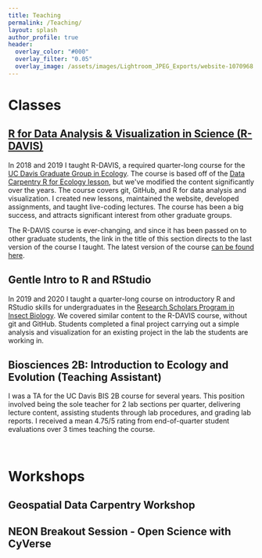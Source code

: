 ```yaml
---
title: Teaching
permalink: /Teaching/
layout: splash
author_profile: true
header:
  overlay_color: "#000"
  overlay_filter: "0.05"
  overlay_image: /assets/images/Lightroom_JPEG_Exports/website-1070968.jpg
---
```


# Classes

## [R for Data Analysis & Visualization in Science (R-DAVIS)](https://mcmaurer.github.io/R-DAVIS-3.0/index.html)

In 2018 and 2019 I taught R-DAVIS, a required quarter-long course for the [UC Davis Graduate Group in Ecology](https://ecology.ucdavis.edu/). The course is based off of the [Data Carpentry R for Ecology lesson](https://datacarpentry.org/R-ecology-lesson/), but we've modified the content significantly over the years. The course covers git, GitHub, and R for data analysis and visualization. I created new lessons, maintained the website, developed assignments, and taught live-coding lectures. The course has been a big success, and attracts significant interest from other graduate groups.

The R-DAVIS course is ever-changing, and since it has been passed on to other graduate students, the link in the title of this section directs to the last version of the course I taught. The latest version of the course [can be found here](https://gge-ucd.github.io/R-DAVIS/).

## Gentle Intro to R and RStudio

In 2019 and 2020 I taught a quarter-long course on introductory R and RStudio skills for undergraduates in the [Research Scholars Program in Insect Biology](http://insectscholars.ucdavis.edu/). We covered similar content to the R-DAVIS course, without git and GitHub. Students completed a final project carrying out a simple analysis and visualization for an existing project in the lab the students are working in.

## Biosciences 2B: Introduction to Ecology and Evolution (Teaching Assistant)

I was a TA for the UC Davis BIS 2B course for several years. This position involved being the sole teacher for 2 lab sections per quarter, delivering lecture content, assisting students through lab procedures, and grading lab reports. I received a mean 4.75/5 rating from end-of-quarter student evaluations over 3 times teaching the course.

<br>

# Workshops

## Geospatial Data Carpentry Workshop

## NEON Breakout Session - Open Science with CyVerse